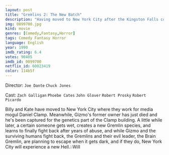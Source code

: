 ```yaml
---
layout: post
title: "Gremlins 2: The New Batch"
description: "Having moved to New York City after the Kingston Falls complete pandemonium in Gremlins (1984), the young couple of Billy and Kate now works for the money-grubbing tech-mogul, Daniel Clamp, in his colossal Clamp Tower high-rise. But, before long, Gizmo, the orphaned Mogwai, falls prey to the evil scientist, Doctor Catheter, and once more, a splash of water spawns hordes of the mischievous Gremlins that immediately start doing what they do best: wreaking havoc. Is.."
img: 0099700.jpg
kind: movie
genres: [Comedy,Fantasy,Horror]
tags: Comedy Fantasy Horror 
language: English
year: 1990
imdb_rating: 6.4
votes: 90405
imdb_id: 0099700
netflix_id: 60023419
color: 114b5f
---
```

Director: `Joe Dante` `Chuck Jones`  

Cast: `Zach Galligan` `Phoebe Cates` `John Glover` `Robert Prosky` `Robert Picardo` 

Billy and Kate have moved to New York City where they work for media mogul Daniel Clamp. Meanwhile, Gizmo's former owner has just died and he's been captured for the genetics part of the Clamp building. A little while later, a certain someone gets wet, creates a new Gremlin species, and learns to finally fight back after years of abuse, and while Gizmo and the surviving humans fight back, the Gremlins and their evil leader, the Brain Gremlin, are planning to escape when it gets dark, and if they do, New York City will experience a new Hell.::Will